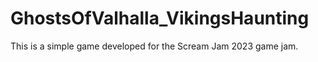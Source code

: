 # GhostsOfValhalla_VikingsHaunting
This is a simple game developed for the Scream Jam 2023 game jam. 
